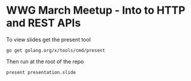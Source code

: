 # WWG March Meetup - Into to HTTP and REST APIs

To view slides get the present tool
```
go get golang.org/x/tools/cmd/present
```

Then run at the root of the repo
```
present presentation.slide
```